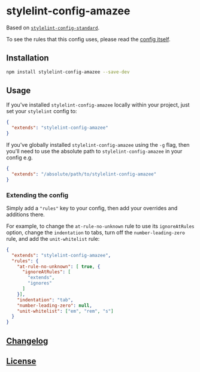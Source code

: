 # stylelint-config-amazee

Based on [`stylelint-config-standard`](https://github.com/stylelint/stylelint-config-standard).

To see the rules that this config uses, please read the [config itself](./index.js).

## Installation

```bash
npm install stylelint-config-amazee --save-dev
```

## Usage

If you've installed `stylelint-config-amazee` locally within your project, just set your `stylelint` config to:

```json
{
  "extends": "stylelint-config-amazee"
}
```

If you've globally installed `stylelint-config-amazee` using the `-g` flag, then you'll need to use the absolute path to `stylelint-config-amazee` in your config e.g.

```json
{
  "extends": "/absolute/path/to/stylelint-config-amazee"
}
```

### Extending the config

Simply add a `"rules"` key to your config, then add your overrides and additions there.

For example, to change the `at-rule-no-unknown` rule to use its `ignoreAtRules` option, change the `indentation` to tabs, turn off the `number-leading-zero` rule, and add the `unit-whitelist` rule:

```json
{
  "extends": "stylelint-config-amazee",
  "rules": {
    "at-rule-no-unknown": [ true, {
      "ignoreAtRules": [
        "extends",
        "ignores"
      ]
    }],
    "indentation": "tab",
    "number-leading-zero": null,
    "unit-whitelist": ["em", "rem", "s"]
  }
}
```

## [Changelog](CHANGELOG.md)

## [License](LICENSE)
